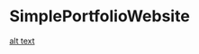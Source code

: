 # SimplePortfolioWebsite

[alt text](https://github.com/RazanAlmahdi/SimplePortfolioWebsite/main/interface.png)
